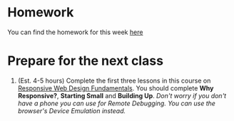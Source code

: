 # Homework

You can find the homework for this week [here](https://github.com/CodeYourFuture/HTML-CSS-Homework)

# Prepare for the next class

1. (Est. 4-5 hours) Complete the first three lessons in this course on [Responsive Web Design Fundamentals](https://www.udacity.com/course/responsive-web-design-fundamentals--ud893). You should complete **Why Responsive?**, **Starting Small** and **Building Up**. _Don't worry if you don't have a phone you can use for Remote Debugging. You can use the browser's Device Emulation instead._
